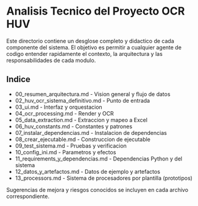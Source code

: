 # Analisis Tecnico del Proyecto OCR HUV

Este directorio contiene un desglose completo y didactico de cada componente del sistema. El objetivo es permitir a cualquier agente de codigo entender rapidamente el contexto, la arquitectura y las responsabilidades de cada modulo.

## Indice
- 00_resumen_arquitectura.md - Vision general y flujo de datos
- 02_huv_ocr_sistema_definitivo.md - Punto de entrada
- 03_ui.md - Interfaz y orquestacion
- 04_ocr_processing.md - Render y OCR
- 05_data_extraction.md - Extraccion y mapeo a Excel
- 06_huv_constants.md - Constantes y patrones
- 07_instalar_dependencias.md - Instalacion de dependencias
- 08_crear_ejecutable.md - Construccion de ejecutable
- 09_test_sistema.md - Pruebas y verificacion
- 10_config_ini.md - Parametros y efectos
- 11_requirements_y_dependencias.md - Dependencias Python y del sistema
- 12_datos_y_artefactos.md - Datos de ejemplo y artefactos
- 13_processors.md - Sistema de procesadores por plantilla (prototipos)

Sugerencias de mejora y riesgos conocidos se incluyen en cada archivo correspondiente.
